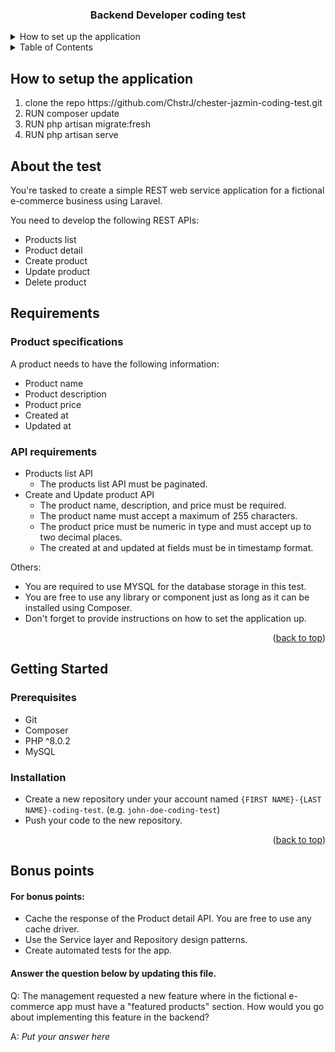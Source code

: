 <a name="readme-top"></a>

<div align="center">
    <h3 align="center">Backend Developer coding test</h3>
</div>

<details>
  <summary>How to set up the application</summary>
  <ol>
   <li>clone the repo https://github.com/ChstrJ/chester-jazmin-coding-test.git</li>
   <li>RUN composer update</li>
   <li>RUN php artisan migrate:fresh</li>
   <li>RUN php artisan serve</li>
  </ol>

<summary>How to test the endpoints</summary>
 <ul>
   <li>GET: api/products/</li>
   <li>POST: api/products/</li>
   <li>PUT: api/products/{productId}</li>
   <li>DELETE: api/products/{productId}</li>
  </ul>

  
</details>

<!-- TABLE OF CONTENTS -->
<details>
  <summary>Table of Contents</summary>
  <ol>
    <li>
      <a href="#about-the-test">About the test</a>
    </li>
    <li>
      <a href="#requirements">Requirements</a>
      <ul>
        <li><a href="#product-specifications">Product specifications</a></li>
        <li><a href="#api-requirements">API Requirements</a></li>
      </ul>
    </li>
    <li>
      <a href="#getting-started">Getting started</a>
      <ul>
        <li><a href="#prerequisites">Prerequisites</a></li>
        <li><a href="#installation">Installation</a></li>
      </ul>
    </li>
    <li>
      <a href="#bonus-points">Bonus points</a>
    </li>
  </ol>
</details>

<!-- HOW TO SET UP APPLICATION -->
## How to setup the application
 <ol>
   <li>clone the repo https://github.com/ChstrJ/chester-jazmin-coding-test.git</li>
   <li>RUN composer update</li>
   <li>RUN php artisan migrate:fresh</li>
   <li>RUN php artisan serve</li>
</ol>




<!-- ABOUT THE TEST -->
## About the test

You're tasked to create a simple REST web service application for a fictional e-commerce business using Laravel.

You need to develop the following REST APIs:

* Products list
* Product detail
* Create product
* Update product
* Delete product

<!-- REQUIREMENTS -->
## Requirements

### Product specifications

A product needs to have the following information:

* Product name
* Product description
* Product price
* Created at
* Updated at

### API requirements

* Products list API
    * The products list API must be paginated.
* Create and Update product API
    * The product name, description, and price must be required.
    * The product name must accept a maximum of 255 characters.
    * The product price must be numeric in type and must accept up to two decimal places.
    * The created at and updated at fields must be in timestamp format.

Others:
* You are required to use MYSQL for the database storage in this test.
* You are free to use any library or component just as long as it can be installed using Composer.
* Don't forget to provide instructions on how to set the application up.

<!-- HOW TO RUN THE APP?
1. clone the repo https://github.com/ChstrJ/chester-jazmin-coding-test.git
2. RUN composer update
3. RUN php artisan migrate:fresh
4. RUN php artisan server
5. You can now test the endpoints 


 -->

<p align="right">(<a href="#readme-top">back to top</a>)</p>

<!-- GETTING STARTED -->
## Getting Started

### Prerequisites

* Git
* Composer
* PHP ^8.0.2
* MySQL

### Installation

* Create a new repository under your account named `{FIRST NAME}-{LAST NAME}-coding-test`. (e.g. `john-doe-coding-test`)
* Push your code to the new repository.

<p align="right">(<a href="#readme-top">back to top</a>)</p>

<!-- BONUS POINTS -->
## Bonus points

#### For bonus points:

* Cache the response of the Product detail API. You are free to use any cache driver.
* Use the Service layer and Repository design patterns.
* Create automated tests for the app.

#### Answer the question below by updating this file.

Q: The management requested a new feature where in the fictional e-commerce app must have a "featured products" section.
How would you go about implementing this feature in the backend?

A: _Put your answer here_
